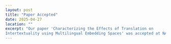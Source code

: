 ```yaml
---
layout: post
title: "Paper Accepted"
date: 2025-04-27
location: ""
excerpt: "Our paper 'Characterizing the Effects of Translation on
Intertextuality using Multilingual Embedding Spaces' was accepted at NAACL 2025."
---
```


